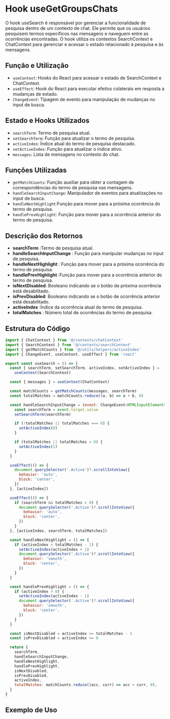 # **Hook useGetGroupsChats**
O hook useSearch é responsável por gerenciar a funcionalidade de pesquisa dentro de um contexto de chat. Ele permite que os usuários pesquisem termos específicos nas mensagens e naveguem entre as ocorrências encontradas. O hook utiliza os contextos SearchContext e ChatContext para gerenciar e acessar o estado relacionado à pesquisa e às mensagens.

## **Função e Utilização**
- `useContext`: Hooks do React para acessar o estado de SearchContext e ChatContext.
- `useEffect`: Hook do React para executar efeitos colaterais em resposta a mudanças de estado. 
- `ChangeEvent`: Tipagem de evento para manipulação de mudanças no input de busca.
## **Estado e Hooks Utilizados**
- `searchTerm`:  Termo de pesquisa atual.
- `setSearchTerm`:  Função para atualizar o termo de pesquisa.
- `activeIndex`:  Índice atual do termo de pesquisa destacado.
- `setActiveIndex`: Função para atualizar o índice ativo.
- `messages`: Lista de mensagens no contexto do chat.

## **Funções Utilizadas**
- `getMatchCounts`: Função auxiliar para obter a contagem de correspondências do termo de pesquisa nas mensagens.
- `handleSearchInputChange`: Manipulador de eventos para atualizações no input de busca.
- `handleNextHighlight`:Função para mover para a próxima ocorrência do termo de pesquisa.
- `handlePrevHighlight`: Função para mover para a ocorrência anterior do termo de pesquisa.
  
## **Descrição dos Retornos**
- **searchTerm** :Termo de pesquisa atual.
- **handleSearchInputChange** :   Função para manipular mudanças no input de pesquisa.
- **handleNextHighlight** : Função para mover para a próxima ocorrência do termo de pesquisa.
- **handlePrevHighlight** :Função para mover para a ocorrência anterior do termo de pesquisa.
- **isNextDisabled**: Booleano indicando se o botão de próxima ocorrência está desabilitado.
- **isPrevDisabled**: Booleano indicando se o botão de ocorrência anterior está desabilitado.
- **activeIndex** :Índice da ocorrência atual do termo de pesquisa.
- **totalMatches** : Número total de ocorrências do termo de pesquisa.

## **Estrutura do Código**
```javascript
import { ChatContext } from '@/contexts/chatContext'
import { SearchContext } from '@/contexts/searchContext'
import { getMatchCounts } from '@/utils/helpers/activeIndex'
import { ChangeEvent, useContext, useEffect } from 'react'

export const useSearch = () => {
  const { searchTerm, setSearchTerm, activeIndex, setActiveIndex } =
    useContext(SearchContext)

  const { messages } = useContext(ChatContext)

  const matchCounts = getMatchCounts(messages, searchTerm)
  const totalMatches = matchCounts.reduce((a, b) => a + b, 0)

  const handleSearchInputChange = (event: ChangeEvent<HTMLInputElement>) => {
    const searchTerm = event.target.value
    setSearchTerm(searchTerm)

    if (!totalMatches || totalMatches === 0) {
      setActiveIndex(0)
    }

    if (totalMatches || totalMatches > 0) {
      setActiveIndex(1)
    }
  }

  useEffect(() => {
    document.querySelector('.Active')?.scrollIntoView({
      behavior: 'auto',
      block: 'center',
    })
  }, [activeIndex])

  useEffect(() => {
    if (searchTerm && totalMatches > 0) {
      document.querySelector('.Active')?.scrollIntoView({
        behavior: 'auto',
        block: 'center',
      })
    }
  }, [activeIndex, searchTerm, totalMatches])

  const handleNextHighlight = () => {
    if (activeIndex < totalMatches - 1) {
      setActiveIndex(activeIndex + 1)
      document.querySelector('.Active')?.scrollIntoView({
        behavior: 'smooth',
        block: 'center',
      })
    }
  }

  const handlePrevHighlight = () => {
    if (activeIndex > 0) {
      setActiveIndex(activeIndex - 1)
      document.querySelector('.Active')?.scrollIntoView({
        behavior: 'smooth',
        block: 'center',
      })
    }
  }

  const isNextDisabled = activeIndex >= totalMatches - 1
  const isPrevDisabled = activeIndex <= 0

  return {
    searchTerm,
    handleSearchInputChange,
    handleNextHighlight,
    handlePrevHighlight,
    isNextDisabled,
    isPrevDisabled,
    activeIndex,
    totalMatches: matchCounts.reduce((acc, curr) => acc + curr, 0),
  }
}


```
## **Exemplo de Uso**
```javascript

```
